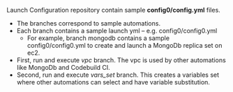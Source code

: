 Launch Configuration repository contain sample __config0/config.yml__ files.

 - The branches correspond to sample automations.
 - Each branch contains a sample launch yml – e.g. config0/config0.yml
   - For example, branch mongodb contains a sample config0/config0.yml to create and launch a MongoDb replica set on ec2.
 - First, run and execute *vpc* branch. The vpc is used by other automations like MongoDb and Codebuild CI. 
 - Second, run and execute *vars_set* branch. This creates a variables set where other automations can select and have variable substitution.
